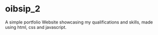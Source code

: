 # oibsip_2
A simple portfolio Website showcasing my qualifications and skills, made using html, css and javascript.
